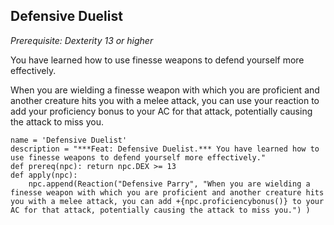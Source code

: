 ## Defensive Duelist
*Prerequisite: Dexterity 13 or higher*

You have learned how to use finesse weapons to defend yourself more effectively.

When you are wielding a finesse weapon with which you are proficient and another creature hits you with a melee attack, you can use your reaction to add your proficiency bonus to your AC for that attack, potentially causing the attack to miss you.

```
name = 'Defensive Duelist'
description = "***Feat: Defensive Duelist.*** You have learned how to use finesse weapons to defend yourself more effectively."
def prereq(npc): return npc.DEX >= 13
def apply(npc):
    npc.append(Reaction("Defensive Parry", "When you are wielding a finesse weapon with which you are proficient and another creature hits you with a melee attack, you can add +{npc.proficiencybonus()} to your AC for that attack, potentially causing the attack to miss you.") )
```
